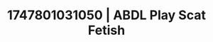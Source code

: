 ---
categories:
- Audio stimulation
- Erotic adventure
- Sensual teasing
- Hog tying
- Eclectic erotica
image: /assets/images/1747801031050.jpg
layout: post
seo:
  description: Featured content with high-quality ABDL Play, Scat Fetish. HD images
    available.
  keywords: ABDL Play, Scat Fetish
  og_image: /assets/images/1747801031050.jpg
  schema_type: VisualArtwork
tags:
- '#1747801031050'
- Scat Fetish
- ABDL Play
title: 1747801031050 | ABDL Play Scat Fetish
---